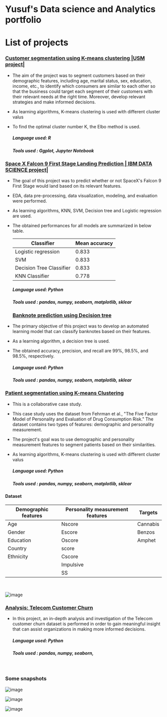 # Yusuf's Data science and Analytics portfolio 

# List of projects 

### [Customer segmentation using K-means clustering |USM project|](https://github.com/Yuzerzef/Customer-segmentation-using-K-means)

* The aim of the project was to segment customers based on their demographic features, including age, marital status, sex, education, income, etc., to identify which consumers are similar to each other so that the business could target each segment of their customers with their relevant needs at the right time. Moreover, develop relevant strategies and make informed decisions.
* As learning algorithms, K-means clustering is used with different cluster valus
* To find the optimal cluster number K, the Elbo method is used.

  ##### Language used: R
  ##### Tools used : Ggplot, Jupyter Notebook 


### [Space X Falcon 9 First Stage Landing Prediction | IBM DATA SCIENCE project|](https://github.com/Yuzerzef/IBM-DATA-SCIENCE)

* The goal of this project was to predict whether or not SpaceX's Falcon 9 First Stage would land based on its relevant features.
* EDA, data pre-processing, data visualization, modeling, and evaluation were performed.
* As learning algorithms, KNN, SVM, Decision tree and Logistic regression are used.
* The obtained performances for all models are summarized in below table.
 
   | Classifier | Mean accuracy |
   |----|----|
   |Logistic regression | 0.833|
   |SVM |0.833| 
   |Decision Tree Classifier |0.833|
   |KNN Classifier |0.778|


  ##### Language used: Python
  ##### Tools used : pandas, numpy, seaborn, matplotlib, sklear
  
  ### [Banknote prediction using Decision tree](https://github.com/Yuzerzef/Banknote-prediction-using-Decision_tree) 

* The primary objective of this project was to develop an automated learning model that can classify banknotes based on their features.
* As a learning algorithm, a decision tree is used.
* The obtained accuracy, precision, and recall are 99%, 98.5%, and 98.5%, respectively.

  ##### Language used: Python
  ##### Tools used : pandas, numpy, seaborn, matplotlib, sklear

### [Patient segmentation using K-means Clustering](https://github.com/Yuzerzef/Patient-segmentation-using-K-means-Clustering)

* This is a collaborative case study.
* This case study uses the dataset from Fehrman et al., "The Five Factor Model of Personality and Evaluation of Drug Consumption Risk." The dataset contains two types of features: demographic and personality measurement. 
* The project's goal was to use demographic and personality measurement features to segment patients based on their similarities.
* As learning algorithms, K-means clustering is used with different cluster valus

  ##### Language used: Python
  ##### Tools used : pandas, numpy, seaborn, matplotlib, sklear
  
#### Dataset
 |Demographic features     |Personality measurement features | Targets|
 |---|---|---|
 |Age | Nscore|  Cannabis	|
 |Gender |  Escore| Benzos|
 |Education|  Oscore| Amphet|
 | Country          |          score|  |
 |Ethnicity                    |        Cscore|  
 |     |    Impulsive       |     |      
 |     |  SS|       | 

&emsp;


![image](https://user-images.githubusercontent.com/67466471/209580348-b112a9fb-12b8-4bdb-aed9-2bd9a84f4a38.png)


### [Analysis: Telecom Customer Churn](https://github.com/Yuzerzef/Analysis-Telecom-Customer-Churn)

* In this project, an in-depth analysis and investigation of the Telecom customer churn dataset is performed in order to gain meaningful insight that can assist organizations in making more informed decisions. 

  ##### Language used: Python
  ##### Tools used : pandas, numpy, seaborn,

&emsp;
### Some snapshots 

![image](https://user-images.githubusercontent.com/67466471/192094078-25a31fa9-a3bb-47e0-98dd-5600c04eb93e.png)

![image](https://user-images.githubusercontent.com/67466471/192094085-847c53f6-bdd7-4887-9f28-4fe852ba1a4e.png)

![image](https://user-images.githubusercontent.com/67466471/192094102-c8c90788-cb8f-4b50-aa08-75fc1a535558.png)


